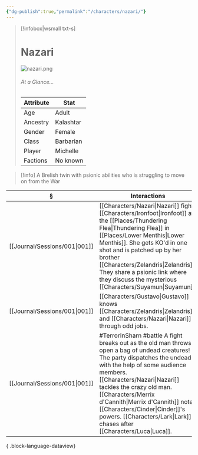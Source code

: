 ```yaml
---
{"dg-publish":true,"permalink":"/characters/nazari/"}
---
```


> [!infobox|wsmall txt-s]
> # Nazari
> ![nazari.png](/img/user/z_attachments/nazari.png) 
> ###### At a Glance...
> | Attribute | Stat |
> | ---- | ---- |
> | Age | Adult |
> | Ancestry | Kalashtar |
> | Gender | Female |
> | Class | Barbarian |
> | Player | Michelle |
> | Factions | No known |

>[!info] A Brelish twin with psionic abilities who is struggling to move on from the War

| §                                | Interactions                                                                                                                                                                                                                                                                                  |
| -------------------------------- | --------------------------------------------------------------------------------------------------------------------------------------------------------------------------------------------------------------------------------------------------------------------------------------------- |
| [[Journal/Sessions/001\|001]] | [[Characters/Nazari\|Nazari]] fights [[Characters/Ironfoot\|Ironfoot]] at the [[Places/Thundering Flea\|Thundering Flea]] in [[Places/Lower Menthis\|Lower Menthis]]. She gets KO'd in one shot and is patched up by her brother [[Characters/Zelandris\|Zelandris]]. They share a psionic link where they discuss the mysterious [[Characters/Suyamun\|Suyamun]].                                                            |
| [[Journal/Sessions/001\|001]] | [[Characters/Gustavo\|Gustavo]] knows [[Characters/Zelandris\|Zelandris]] and [[Characters/Nazari\|Nazari]] through odd jobs.                                                                                                                                                                                                                              |
| [[Journal/Sessions/001\|001]] | #TerrorInSharn #battle A fight breaks out as the old man throws open a bag of undead creatures! The party dispatches the undead with the help of some audience members. [[Characters/Nazari\|Nazari]] tackles the crazy old man. [[Characters/Merrix d'Cannith\|Merrix d'Cannith]] notes [[Characters/Cinder\|Cinder]]'s powers. [[Characters/Lark\|Lark]] chases after [[Characters/Luca\|Luca]]. |

{ .block-language-dataview}